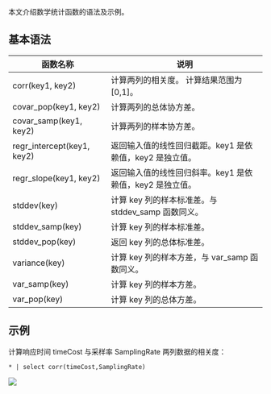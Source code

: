 本文介绍数学统计函数的语法及示例。

## 基本语法

| 函数名称                   | 说明                                                   |
| -------------------------- | ------------------------------------------------------ |
| corr(key1, key2) [](id:corr)          | 计算两列的相关度。 计算结果范围为[0,1]。               |
| covar_pop(key1, key2) [](id:covar_pop)     | 计算两列的总体协方差。                                 |
| covar_samp(key1, key2) [](id:covar_samp)    | 计算两列的样本协方差。                                 |
| regr_intercept(key1, key2)[](id:regr_intercept) | 返回输入值的线性回归截距。key1 是依赖值，key2 是独立值。 |
| regr_slope(key1, key2) [](id:regr_slope)    | 返回输入值的线性回归斜率。key1 是依赖值，key2 是独立值。 |
| stddev(key)    [](id:stddev)            | 计算 key 列的样本标准差。与 stddev_samp 函数同义。         |
| stddev_samp(key)[](id:stddev_samp)           | 计算 key 列的样本标准差。                                |
| stddev_pop(key) [](id:stddev_pop)           | 返回 key 列的总体标准差。                                |
| variance(key) [](id:variance)             | 计算 key 列的样本方差，与 var_samp 函数同义。              |
| var_samp(key) [](id:var_samp)             | 计算 key 列的样本方差。                                  |
| var_pop(key)   [](id:var_pop)            | 计算 key 列的总体方差。                                  |



## 示例
计算响应时间 timeCost 与采样率 SamplingRate 两列数据的相关度：
```
* | select corr(timeCost,SamplingRate)
```
![](https://qcloudimg.tencent-cloud.cn/raw/41ab6c908bdeb5e62977ca4665fd7d78.png)
